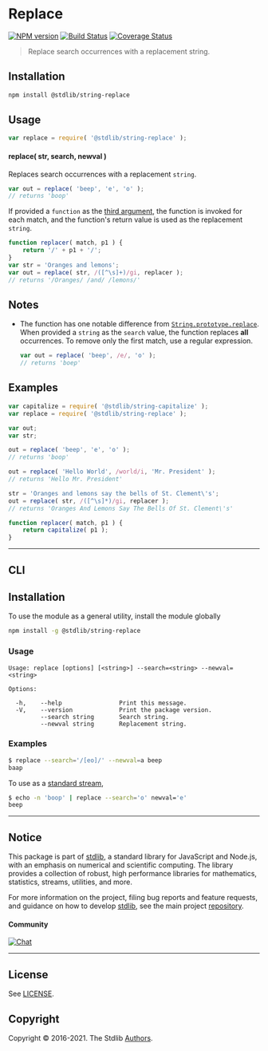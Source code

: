 <!--

@license Apache-2.0

Copyright (c) 2018 The Stdlib Authors.

Licensed under the Apache License, Version 2.0 (the "License");
you may not use this file except in compliance with the License.
You may obtain a copy of the License at

   http://www.apache.org/licenses/LICENSE-2.0

Unless required by applicable law or agreed to in writing, software
distributed under the License is distributed on an "AS IS" BASIS,
WITHOUT WARRANTIES OR CONDITIONS OF ANY KIND, either express or implied.
See the License for the specific language governing permissions and
limitations under the License.

-->

# Replace

[![NPM version][npm-image]][npm-url] [![Build Status][test-image]][test-url] [![Coverage Status][coverage-image]][coverage-url] <!-- [![dependencies][dependencies-image]][dependencies-url] -->

> Replace search occurrences with a replacement string.

<section class="installation">

## Installation

```bash
npm install @stdlib/string-replace
```

</section>

<section class="usage">

## Usage

```javascript
var replace = require( '@stdlib/string-replace' );
```

#### replace( str, search, newval )

Replaces search occurrences with a replacement `string`.

```javascript
var out = replace( 'beep', 'e', 'o' );
// returns 'boop'
```

If provided a `function` as the [third argument][replacer], the function is invoked for each match, and the function's return value is used as the replacement `string`.

```javascript
function replacer( match, p1 ) {
    return '/' + p1 + '/';
}
var str = 'Oranges and lemons';
var out = replace( str, /([^\s]+)/gi, replacer );
// returns '/Oranges/ /and/ /lemons/'
```

</section>

<!-- /.usage -->

<section class="notes">

## Notes

-   The function has one notable difference from [`String.prototype.replace`][mdn]. When provided a `string` as the `search` value, the function replaces **all** occurrences. To remove only the first match, use a regular expression.

    ```javascript
    var out = replace( 'beep', /e/, 'o' );
    // returns 'boep'
    ```

</section>

<!-- /.notes -->

<section class="examples">

## Examples

<!-- eslint no-undef: "error" -->

```javascript
var capitalize = require( '@stdlib/string-capitalize' );
var replace = require( '@stdlib/string-replace' );

var out;
var str;

out = replace( 'beep', 'e', 'o' );
// returns 'boop'

out = replace( 'Hello World', /world/i, 'Mr. President' );
// returns 'Hello Mr. President'

str = 'Oranges and lemons say the bells of St. Clement\'s';
out = replace( str, /([^\s]*)/gi, replacer );
// returns 'Oranges And Lemons Say The Bells Of St. Clement\'s'

function replacer( match, p1 ) {
    return capitalize( p1 );
}
```

</section>

<!-- /.examples -->

* * *

<section class="cli">

## CLI

<section class="installation">

## Installation

To use the module as a general utility, install the module globally

```bash
npm install -g @stdlib/string-replace
```

</section>

<section class="usage">

### Usage

```text
Usage: replace [options] [<string>] --search=<string> --newval=<string>

Options:

  -h,    --help                Print this message.
  -V,    --version             Print the package version.
         --search string       Search string.
         --newval string       Replacement string.
```

</section>

<!-- /.usage -->

<section class="examples">

### Examples

```bash
$ replace --search='/[eo]/' --newval=a beep
baap
```

To use as a [standard stream][standard-streams],

```bash
$ echo -n 'boop' | replace --search='o' newval='e'
beep
```

</section>

<!-- /.examples -->

</section>

<!-- /.cli -->

<!-- Section for related `stdlib` packages. Do not manually edit this section, as it is automatically populated. -->

<section class="related">

</section>

<!-- /.related -->

<!-- Section for all links. Make sure to keep an empty line after the `section` element and another before the `/section` close. -->


<section class="main-repo" >

* * *

## Notice

This package is part of [stdlib][stdlib], a standard library for JavaScript and Node.js, with an emphasis on numerical and scientific computing. The library provides a collection of robust, high performance libraries for mathematics, statistics, streams, utilities, and more.

For more information on the project, filing bug reports and feature requests, and guidance on how to develop [stdlib][stdlib], see the main project [repository][stdlib].

#### Community

[![Chat][chat-image]][chat-url]

---

## License

See [LICENSE][stdlib-license].


## Copyright

Copyright &copy; 2016-2021. The Stdlib [Authors][stdlib-authors].

</section>

<!-- /.stdlib -->

<!-- Section for all links. Make sure to keep an empty line after the `section` element and another before the `/section` close. -->

<section class="links">

[npm-image]: http://img.shields.io/npm/v/@stdlib/string-replace.svg
[npm-url]: https://npmjs.org/package/@stdlib/string-replace

[test-image]: https://github.com/stdlib-js/string-replace/actions/workflows/test.yml/badge.svg
[test-url]: https://github.com/stdlib-js/string-replace/actions/workflows/test.yml

[coverage-image]: https://img.shields.io/codecov/c/github/stdlib-js/string-replace/main.svg
[coverage-url]: https://codecov.io/github/stdlib-js/string-replace?branch=main

<!--

[dependencies-image]: https://img.shields.io/david/stdlib-js/string-replace.svg
[dependencies-url]: https://david-dm.org/stdlib-js/string-replace/main

-->

[chat-image]: https://img.shields.io/gitter/room/stdlib-js/stdlib.svg
[chat-url]: https://gitter.im/stdlib-js/stdlib/

[stdlib]: https://github.com/stdlib-js/stdlib

[stdlib-authors]: https://github.com/stdlib-js/stdlib/graphs/contributors

[stdlib-license]: https://raw.githubusercontent.com/stdlib-js/string-replace/main/LICENSE

[mdn]: https://developer.mozilla.org/en-US/docs/Web/JavaScript/Reference/Global_Objects/String/replace

[replacer]: https://developer.mozilla.org/en-US/docs/Web/JavaScript/Reference/Global_Objects/String/replace#Specifying_a_function_as_a_parameter

[standard-streams]: https://en.wikipedia.org/wiki/Standard_streams

</section>

<!-- /.links -->
